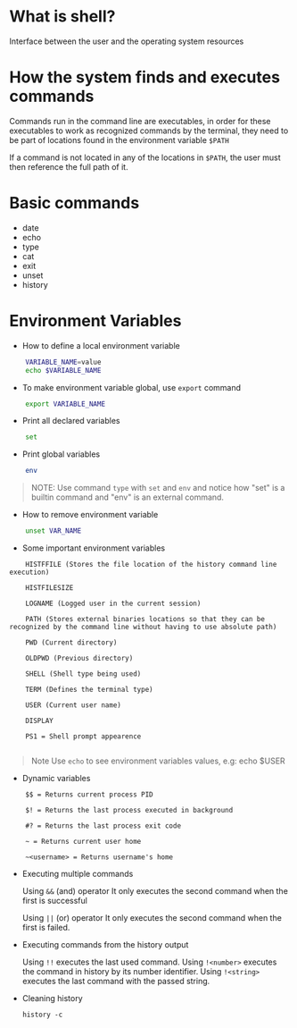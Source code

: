 # What is shell?

Interface between the user and the operating system resources

# How the system finds and executes commands

Commands run in the command line are executables, in order for these executables to work as recognized commands by the terminal, they need to be part of locations found in the environment variable `$PATH`

If a command is not located in any of the locations in `$PATH`, the user must then reference the full path of it.

# Basic commands

- date
- echo
- type
- cat
- exit
- unset
- history

# Environment Variables

- How to define a local environment variable

```bash
    VARIABLE_NAME=value
    echo $VARIABLE_NAME
```

- To make environment variable global, use `export` command
```bash
    export VARIABLE_NAME
```

- Print all declared variables
```bash
    set
```

- Print global variables
```bash
    env
```

> NOTE:
    Use command `type` with `set` and `env` and notice how "set" is a builtin command and "env" is an external command.

- How to remove environment variable
```bash
    unset VAR_NAME
```

- Some important environment variables

```
    HISTFFILE (Stores the file location of the history command line execution)

    HISTFILESIZE

    LOGNAME (Logged user in the current session)

    PATH (Stores external binaries locations so that they can be recognized by the command line without having to use absolute path)

    PWD (Current directory)

    OLDPWD (Previous directory)

    SHELL (Shell type being used)

    TERM (Defines the terminal type)

    USER (Current user name)

    DISPLAY

    PS1 = Shell prompt appearence


```
> Note
    Use `echo` to see environment variables values, e.g: echo $USER

- Dynamic variables
```
    $$ = Returns current process PID

    $! = Returns the last process executed in background

    #? = Returns the last process exit code

    ~ = Returns current user home

    ~<username> = Returns username's home
```

- Executing multiple commands

    Using `&&` (and) operator
    It only executes the second command when the first is successful

    Using `||` (or) operator
    It only executes the second command when the first is failed.

- Executing commands from the history output

    Using `!!` executes the last used command.
    Using `!<number>` executes the command in history by its number identifier.
    Using `!<string>` executes the last command with the passed string.

- Cleaning history

    `history -c`